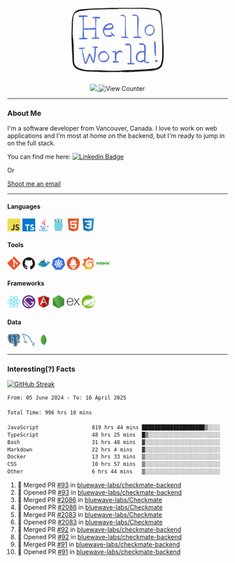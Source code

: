 <div align="center">
    <img src="./img/hello_world.webp" height="200px" width="">
    <div>
        <a href="https://www.linkedin.com/in/ajhollid">
            <img src="https://img.shields.io/badge/LinkedIn-blue"/>
        </a>
        <img src="https://komarev.com/ghpvc/?username=ajhollid&color=yellow" alt="View Counter">
    </div>
</div>

---

### About Me

I'm a software developer from Vancouver, Canada. I love to work on web applications and I'm most at home on the backend, but I'm ready to jump in on the full stack.

You can find me here: [![Linkedin Badge](https://img.shields.io/badge/-ajhollid-blue?style=flat&logo=Linkedin&logoColor=white)](https://www.linkedin.com/in/ajhollid)

Or

[Shoot me an email](mailto:ajhollid@gmail.com)

---

#### Languages

<div>
    <img src="./img/devicons/javascript-original.svg" width=30 height=30 alt="JavaScript">
    <img src="/img/devicons/typescript-original.svg" width=30 height=30 alt="TypeScript">
    <img src="./img/devicons/java-original.svg" width=30 height=30 alt="Java">
    <img src="./img/devicons/go-original.svg" width=30 height=30 alt="Golang">
    <img src="./img/devicons/html5-original.svg" width=30 height=30 alt="HTML 5">
    <img src="./img/devicons/css3-original.svg" width=30 height=30 alt="CSS 3">
</div>

#### Tools

<div>
    <img src="./img/devicons/git-original.svg" width=30 height=30 alt="Git">
    <img src="./img/devicons/github-original.svg" width=30 height=30 alt="Github">
    <img src="./img/devicons/docker-original.svg" width=30 
    height=30 alt="Docker">
    <img src="./img/devicons/kubernetes-original.svg" width=30 height=30 alt="K8">
    <img src="./img/devicons/prometheus-original.svg" width=30 height=30 alt="Prometheus">
    <img src="./img/devicons/grafana-original.svg" width=30 height=30 alt="Grafana">
    <img src="./img/devicons/nginx-original.svg" width=30 height=30 alt="Nginx">
</div>

#### Frameworks

<div>
    <img src="./img/devicons/react-original.svg" width=30 height=30 alt="React">
    <img src="./img/devicons/gatsby-original.svg" width=30 height=30 alt="Gatsby">
    <img src="./img/devicons/angularjs-original.svg" width=30 height=30 alt="AngularJS">
    <img src="./img/devicons/nodejs-original.svg" width=30 height=30 alt="NodeJS">
    <img src="./img/devicons/express-original.svg" width=30 height=30 alt="Express">
    <img src="./img/devicons/spring-original.svg" width=30 height=30 alt="Spring">
</div>

#### Data

<div>
    <img src="./img/devicons/postgresql-original.svg" width=30 height=30 alt="Postgresql">
    <img src="./img/devicons/mysql-original.svg" width=30 height=30 alt="Mysql">
    <img src="./img/devicons/mongodb-original.svg" width=30 height=30 alt="MongoDB">
</div>

---

### Interesting(?) Facts

[![GitHub Streak](http://github-readme-streak-stats.herokuapp.com?user=ajhollid)](https://git.io/streak-stats)

 <!--START_SECTION:waka-->

```txt
From: 05 June 2024 - To: 16 April 2025

Total Time: 996 hrs 10 mins

JavaScript                 819 hrs 44 mins ████████████████████▒░░░░   81.74 %
TypeScript                 48 hrs 25 mins  █▒░░░░░░░░░░░░░░░░░░░░░░░   04.83 %
Bash                       31 hrs 48 mins  ▓░░░░░░░░░░░░░░░░░░░░░░░░   03.17 %
Markdown                   22 hrs 4 mins   ▓░░░░░░░░░░░░░░░░░░░░░░░░   02.20 %
Docker                     13 hrs 33 mins  ▒░░░░░░░░░░░░░░░░░░░░░░░░   01.35 %
CSS                        10 hrs 57 mins  ▒░░░░░░░░░░░░░░░░░░░░░░░░   01.09 %
Other                      6 hrs 44 mins   ▒░░░░░░░░░░░░░░░░░░░░░░░░   00.67 %
```

<!--END_SECTION:waka-->


<!--START_SECTION:activity-->
1. 🎉 Merged PR [#93](https://github.com/bluewave-labs/checkmate-backend/pull/93) in [bluewave-labs/checkmate-backend](https://github.com/bluewave-labs/checkmate-backend)
2. 💪 Opened PR [#93](https://github.com/bluewave-labs/checkmate-backend/pull/93) in [bluewave-labs/checkmate-backend](https://github.com/bluewave-labs/checkmate-backend)
3. 🎉 Merged PR [#2086](https://github.com/bluewave-labs/Checkmate/pull/2086) in [bluewave-labs/Checkmate](https://github.com/bluewave-labs/Checkmate)
4. 💪 Opened PR [#2086](https://github.com/bluewave-labs/Checkmate/pull/2086) in [bluewave-labs/Checkmate](https://github.com/bluewave-labs/Checkmate)
5. 🎉 Merged PR [#2083](https://github.com/bluewave-labs/Checkmate/pull/2083) in [bluewave-labs/Checkmate](https://github.com/bluewave-labs/Checkmate)
6. 💪 Opened PR [#2083](https://github.com/bluewave-labs/Checkmate/pull/2083) in [bluewave-labs/Checkmate](https://github.com/bluewave-labs/Checkmate)
7. 🎉 Merged PR [#92](https://github.com/bluewave-labs/checkmate-backend/pull/92) in [bluewave-labs/checkmate-backend](https://github.com/bluewave-labs/checkmate-backend)
8. 💪 Opened PR [#92](https://github.com/bluewave-labs/checkmate-backend/pull/92) in [bluewave-labs/checkmate-backend](https://github.com/bluewave-labs/checkmate-backend)
9. 🎉 Merged PR [#91](https://github.com/bluewave-labs/checkmate-backend/pull/91) in [bluewave-labs/checkmate-backend](https://github.com/bluewave-labs/checkmate-backend)
10. 💪 Opened PR [#91](https://github.com/bluewave-labs/checkmate-backend/pull/91) in [bluewave-labs/checkmate-backend](https://github.com/bluewave-labs/checkmate-backend)
<!--END_SECTION:activity-->
